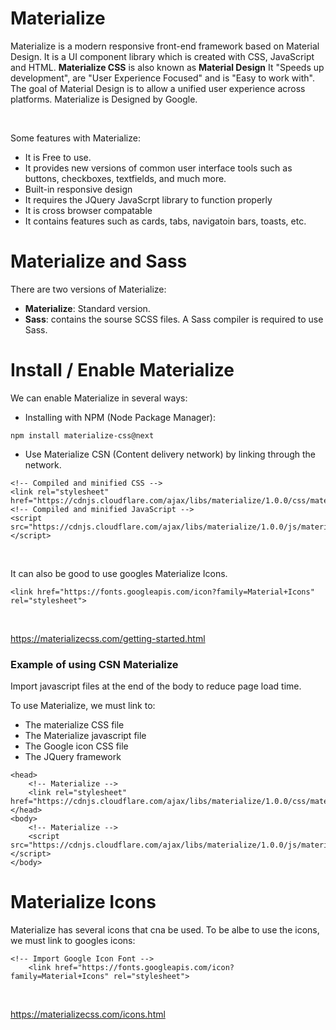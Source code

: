 
# Materialize
Materialize is a modern responsive front-end framework based on Material Design. 
It is a UI component library which is created with CSS, JavaScript and HTML.
**Materialize CSS** is also known as **Material Design**
It "Speeds up development", are "User Experience Focused" and is "Easy to work with". 
The goal of Material Design is to allow a unified user experience across platforms.
Materialize is Designed by Google. 

<br>

Some features with Materialize: 
* It is Free to use.
* It provides new versions of common user interface tools such as buttons, checkboxes, textfields, and much more. 
* Built-in responsive design
* It requires the JQuery JavaScrpt library to function properly
* It is cross browser compatable 
* It contains features such as cards, tabs, navigatoin bars, toasts, etc. 



# Materialize and Sass
There are two versions of Materialize:
* **Materialize**: Standard version. 
* **Sass**: contains the sourse SCSS files. A Sass compiler is required to use Sass. 



# Install / Enable Materialize
We can enable Materialize in several ways:

* Installing with NPM (Node Package Manager): 
```
npm install materialize-css@next
```

* Use Materialize CSN (Content delivery network) by linking through the network. 
```
<!-- Compiled and minified CSS -->
<link rel="stylesheet" href="https://cdnjs.cloudflare.com/ajax/libs/materialize/1.0.0/css/materialize.min.css">
<!-- Compiled and minified JavaScript -->
<script src="https://cdnjs.cloudflare.com/ajax/libs/materialize/1.0.0/js/materialize.min.js"></script>
```

<br>

It can also be good to use googles Materialize Icons. 
```
<link href="https://fonts.googleapis.com/icon?family=Material+Icons" rel="stylesheet">
```

<br>

https://materializecss.com/getting-started.html

### Example of using CSN Materialize
Import javascript files at the end of the body to reduce page load time.

To use Materialize, we must link to:
* The materialize CSS file
* The Materialize javascript file
* The Google icon CSS file
* The JQuery framework

```
<head>
    <!-- Materialize -->
    <link rel="stylesheet" href="https://cdnjs.cloudflare.com/ajax/libs/materialize/1.0.0/css/materialize.min.css">
</head>
<body>
    <!-- Materialize -->
    <script src="https://cdnjs.cloudflare.com/ajax/libs/materialize/1.0.0/js/materialize.min.js"></script>
</body>
```



# Materialize Icons
Materialize has several icons that cna be used. 
To be albe to use the icons, we must link to googles icons:
```
<!-- Import Google Icon Font -->
    <link href="https://fonts.googleapis.com/icon?family=Material+Icons" rel="stylesheet">
```

<br>

https://materializecss.com/icons.html


